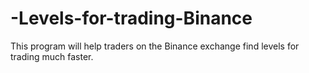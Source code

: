 # -Levels-for-trading-Binance
This program will help traders on the Binance exchange find levels for trading much faster.
